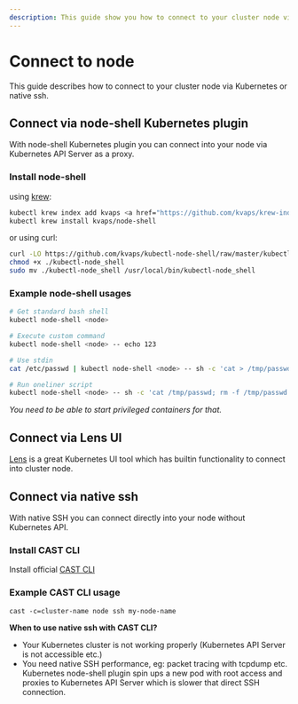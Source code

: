 ```yaml
---
description: This guide show you how to connect to your cluster node via Kubernetes or native ssh. Take a look and explore CAST AI.
---
```


# Connect to node

This guide describes how to connect to your cluster node via Kubernetes or native ssh.

## Connect via node-shell Kubernetes plugin

With node-shell Kubernetes plugin you can connect into your node via Kubernetes API Server as a proxy.

### Install node-shell

using [krew](https://krew.sigs.k8s.io/):

```bash
kubectl krew index add kvaps <a href="https://github.com/kvaps/krew-index">https://github.com/kvaps/krew-index</a>
kubectl krew install kvaps/node-shell
```

or using curl:

```bash
curl -LO https://github.com/kvaps/kubectl-node-shell/raw/master/kubectl-node_shell
chmod +x ./kubectl-node_shell
sudo mv ./kubectl-node_shell /usr/local/bin/kubectl-node_shell
```

### Example node-shell usages

```bash
# Get standard bash shell
kubectl node-shell <node>

# Execute custom command
kubectl node-shell <node> -- echo 123

# Use stdin
cat /etc/passwd | kubectl node-shell <node> -- sh -c 'cat > /tmp/passwd'

# Run oneliner script
kubectl node-shell <node> -- sh -c 'cat /tmp/passwd; rm -f /tmp/passwd'
```

*You need to be able to start privileged containers for that.*

## Connect via Lens UI

[Lens](https://github.com/lensapp/lens) is a great Kubernetes UI tool which has builtin functionality to connect into cluster node.

## Connect via native ssh

With native SSH you can connect directly into your node without Kubernetes API.

### Install CAST CLI

Install official [CAST CLI](https://github.com/castai/cli)

### Example CAST CLI usage

```
cast -c=cluster-name node ssh my-node-name
```

**When to use native ssh with CAST CLI?**

* Your Kubernetes cluster is not working properly (Kubernetes API Server is not accessible etc.)
* You need native SSH performance, eg: packet tracing with tcpdump etc. Kubernetes node-shell plugin
spin ups a new pod with root access and proxies to Kubernetes API Server which is slower that direct SSH connection.
